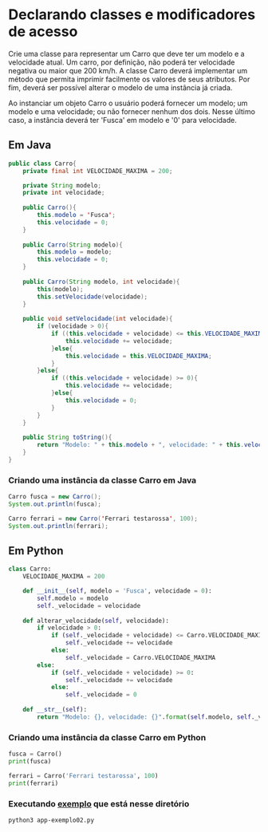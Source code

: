 # Declarando classes e modificadores de acesso

Crie uma classe para representar um Carro que deve ter um modelo e a velocidade atual. Um carro, por definição, não poderá ter velocidade negativa ou maior que 200 km/h. A classe Carro deverá implementar um método que permita imprimir facilmente os valores de seus atributos. Por fim, deverá ser possível alterar o modelo de uma instância já criada.

Ao instanciar um objeto Carro o usuário poderá fornecer um modelo; um modelo e uma velocidade; ou não fornecer nenhum dos dois. Nesse último caso, a instância deverá ter 'Fusca' em modelo e '0' para velocidade.



## Em Java

```java
public class Carro{
    private final int VELOCIDADE_MAXIMA = 200;

    private String modelo;
    private int velocidade;
    
    public Carro(){
        this.modelo = 'Fusca';
        this.velocidade = 0;
    }
    
    public Carro(String modelo){
        this.modelo = modelo;
        this.velocidade = 0;
    }
    
    public Carro(String modelo, int velocidade){
        this(modelo);
        this.setVelocidade(velocidade);
    }
    
    public void setVelocidade(int velocidade){
        if (velocidade > 0){
            if ((this.velocidade + velocidade) <= this.VELOCIDADE_MAXIMA){
                this.velocidade += velocidade;
            }else{
                this.velocidade = this.VELOCIDADE_MAXIMA;
            }
        }else{
            if ((this.velocidade + velocidade) >= 0){
                this.velocidade += velocidade;
            }else{
                this.velocidade = 0;
            }
        }
    }
    
    public String toString(){
        return "Modelo: " + this.modelo + ", velocidade: " + this.velocidade;
    }
}
```

### Criando uma instância da classe Carro em Java

```java
Carro fusca = new Carro();
System.out.println(fusca);

Carro ferrari = new Carro('Ferrari testarossa', 100);
System.out.println(ferrari);
```


## Em Python

```python
class Carro:
    VELOCIDADE_MAXIMA = 200

    def __init__(self, modelo = 'Fusca', velocidade = 0):
        self.modelo = modelo
        self._velocidade = velocidade
        
    def alterar_velocidade(self, velocidade):
        if velocidade > 0:
            if (self._velocidade + velocidade) <= Carro.VELOCIDADE_MAXIMA:
                self._velocidade += velocidade
            else:
                self._velocidade = Carro.VELOCIDADE_MAXIMA
        else:
            if (self._velocidade + velocidade) >= 0:
                self._velocidade += velocidade
            else:
                self._velocidade = 0
                
    def __str__(self):
        return "Modelo: {}, velocidade: {}".format(self.modelo, self._velocidade)
```

### Criando uma instância da classe Carro em Python

```python
fusca = Carro()
print(fusca)

ferrari = Carro('Ferrari testarossa', 100)
print(ferrari)
```

### Executando [exemplo](app-exemplo02.py) que está nesse diretório


```bash
python3 app-exemplo02.py
```